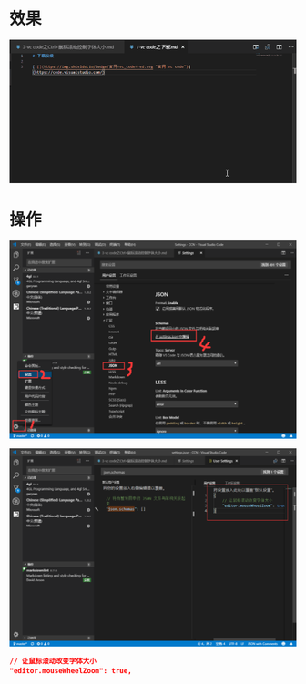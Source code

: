 # 效果

![](image/3-1.gif)

# 操作

![](image/3-2.png)

![](image/3-3.png)

```json
// 让鼠标滚动改变字体大小
"editor.mouseWheelZoom": true,
```
